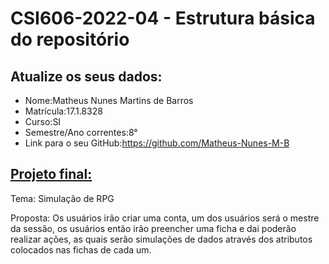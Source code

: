 # **CSI606-2022-04 - Estrutura básica do repositório**

## Atualize os seus dados:

- Nome:Matheus Nunes Martins de Barros
- Matrícula:17.1.8328
- Curso:SI
- Semestre/Ano correntes:8°
- Link para o seu GitHub:https://github.com/Matheus-Nunes-M-B

## [Projeto final:](./Projeto/README.md) 

Tema: Simulação de RPG

Proposta: Os usuários irão criar uma conta, um dos usuários será o mestre da sessão, os usuários então irão preencher uma ficha e dai poderão realizar ações, as quais serão simulações de dados através dos atributos colocados nas fichas de cada um.
